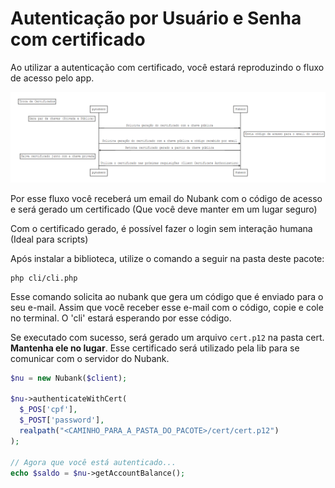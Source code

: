 # Autenticação por Usuário e Senha com certificado
Ao utilizar a autenticação com certificado, você estará reproduzindo o fluxo de acesso pelo app.

![Fluxo de geração de certificado](./img/diagram.PNG)

Por esse fluxo você receberá um email do Nubank com o código de acesso e será gerado um certificado (Que você deve manter em um lugar seguro)

Com o certificado gerado, é possível fazer o login sem interação humana (Ideal para scripts)

Após instalar a biblioteca, utilize o comando a seguir na pasta deste pacote:

```
php cli/cli.php

```

Esse comando solicita ao nubank que gera um código que é enviado para o seu e-mail. Assim que você receber esse e-mail com o código, copie e cole no terminal. O 'cli' estará esperando por esse código.

Se executado com sucesso, será gerado um arquivo `cert.p12` na pasta cert. **Mantenha ele no lugar**. Esse certificado será utilizado pela lib para se comunicar com o servidor do Nubank.

```php
$nu = new Nubank($client);

$nu->authenticateWithCert(
  $_POS['cpf'],
  $_POST['password'],
  realpath("<CAMINHO_PARA_A_PASTA_DO_PACOTE>/cert/cert.p12")
);

// Agora que você está autenticado...
echo $saldo = $nu->getAccountBalance();
```